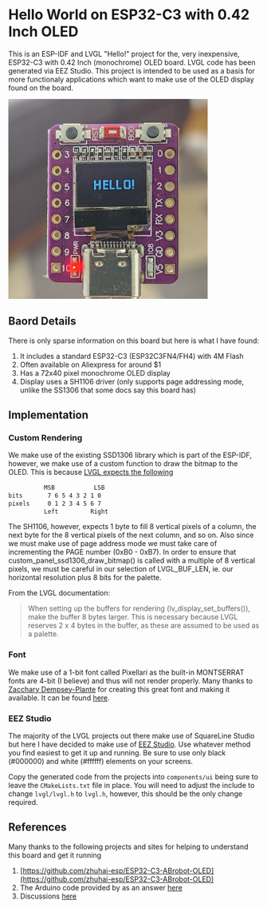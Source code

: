 # Hello World on ESP32-C3 with 0.42 Inch OLED

This is an ESP-IDF and LVGL "Hello!" project for the, very inexpensive, ESP32-C3 with 0.42 Inch (monochrome) OLED board. LVGL code has been generated via EEZ Studio. This project is intended to be used as a basis for more functionaly applications which want to make use of the OLED display found on the board.

<img src="./board.jpg" alt="Photo of a ESP32-C3 running the project" width="400"/>

## Baord Details

There is only sparse information on this board but here is what I have found:
1. It includes a standard ESP32-C3 (ESP32C3FN4/FH4) with 4M Flash
2. Often available on Aliexpress for around $1
3. Has a 72x40 pixel monochrome OLED display
4. Display uses a SH1106 driver (only supports page addressing mode, unlike the SS1306 that some docs say this board has)

## Implementation

### Custom Rendering
We make use of the existing SSD1306 library which is part of the ESP-IDF, however, we make use of a custom function to draw the bitmap to the OLED. This is because [LVGL expects the following](https://docs.lvgl.io/9.2/porting/display.html#monochrome-displays)

              MSB           LSB
    bits       7 6 5 4 3 2 1 0
    pixels     0 1 2 3 4 5 6 7
              Left         Right

The SH1106, however, expects 1 byte to fill 8 vertical pixels of a column, the next byte for the 8 vertical pixels of the next column, and so on. Also since we must make use of page address mode we must take care of incrementing the PAGE number (0xB0 - 0xB7). In order to ensure that custom_panel_ssd1306_draw_bitmap() is called with a multiple of 8 vertical pixels, we must be careful in our selection of LVGL_BUF_LEN, ie. our horizontal resolution plus 8 bits for the palette.

From the LVGL documentation:
> When setting up the buffers for rendering (lv_display_set_buffers()), make the buffer 8 bytes larger. This is necessary because LVGL reserves 2 x 4 bytes in the buffer, as these are assumed to be used as a palette.

### Font
We make use of a 1-bit font called Pixellari as the built-in MONTSERRAT fonts are 4-bit (I believe) and thus will not render properly. Many thanks to [Zacchary Dempsey-Plante](https://ztdp.ca/) for creating this great font and making it available. It can be found [here](https://ztdp.ca/).

### EEZ Studio
The majority of the LVGL projects out there make use of SquareLine Studio but here I have decided to make use of [EEZ Studio](https://github.com/eez-open/studio). Use whatever method you find easiest to get it up and running. Be sure to use only black (#000000) and white (#ffffff) elements on your screens.

Copy the generated code from the projects into `components/ui` being sure to leave the `CMakeLists.txt` file in place. You will need to adjust the include to change `lvgl/lvgl.h` to `lvgl.h`, however, this should be the only change required.

## References
Many thanks to the following projects and sites for helping to understand this board and get it running
1. [https://github.com/zhuhai-esp/ESP32-C3-ABrobot-OLED](https://github.com/zhuhai-esp/ESP32-C3-ABrobot-OLED)
2. The Arduino code provided by as an answer [here](https://electronics.stackexchange.com/questions/725871/how-to-use-onboard-0-42-inch-oled-for-esp32-c3-oled-development-board-with-micro)
3. Discussions [here](https://forum.arduino.cc/t/whats-the-difference-between-adafruit-ssd1306-and-sh1106/247368/12)
